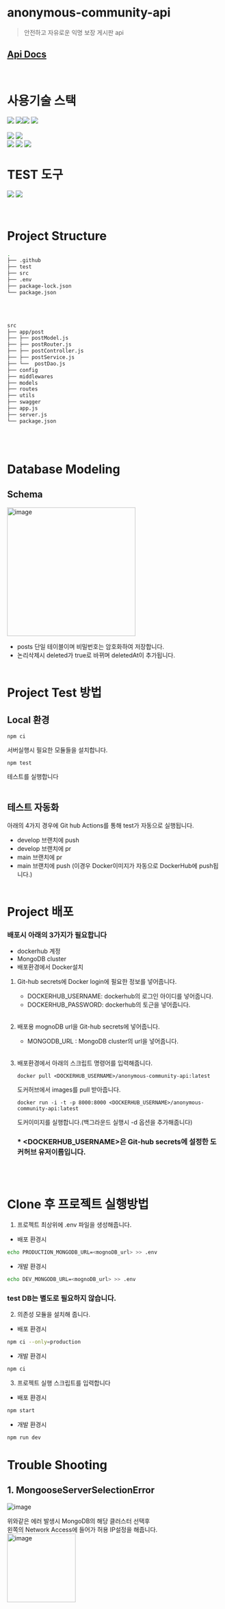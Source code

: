 # anonymous-community-api

> 안전하고 자유로운 익명 보장 게시판 api

## [Api Docs](http://13.209.99.91:8000/docs)

<br>

# 사용기술 스택

<img src="https://img.shields.io/badge/node.js-339933?style=for-the-badge&logo=Node.js&logoColor=white"> <img src="https://img.shields.io/badge/express-000000?style=for-the-badge&logo=express&logoColor=white"><img src="https://img.shields.io/badge/mongoDB-47A248?style=for-the-badge&logo=MongoDB&logoColor=white"> <img src="https://img.shields.io/badge/swagger-85EA2D?style=for-the-badge&logo=swagger&logoColor=white">  
<br>
<img src="https://img.shields.io/badge/amazon ec2-FF9900?style=for-the-badge&logo=amazon ec2&logoColor=white"> <img src="https://img.shields.io/badge/docker-2496ED?style=for-the-badge&logo=docker&logoColor=white">
<br>
<img src="https://img.shields.io/badge/git-F05032?style=for-the-badge&logo=git&logoColor=white"> <img src="https://img.shields.io/badge/github-181717?style=for-the-badge&logo=github&logoColor=white"> <img src="https://img.shields.io/badge/github actions-2088FF?style=for-the-badge&logo=github actions&logoColor=white">

# TEST 도구

<img src="https://img.shields.io/badge/jest-C21325?style=for-the-badge&logo=jest&logoColor=white"> <img src="https://img.shields.io/badge/supertest-141526?style=for-the-badge&logo=supertest&logoColor=white">


  <br>

# Project Structure

```bash
.
├── .github
├── test
├── src
├── .env
├── package-lock.json
└── package.json
```
  <br><br>

```bash
src
├── app/post
├── ├── postModel.js
├── ├── postRouter.js
├── ├── postController.js
├── ├── postService.js
├── └──  postDao.js
├── config
├── middlewares
├── models
├── routes
├── utils
├── swagger
├── app.js
├── server.js
└── package.json
```

  <br><br>

# Database Modeling

## Schema

<img width="300" alt="image" src="https://user-images.githubusercontent.com/100751719/191728210-5817b34c-feed-4f83-af2c-1f8d20dc4703.png">

- posts 단일 테이블이며 비밀번호는 암호화하여 저장합니다.
- 논리삭제시 deleted가 true로 바뀌며 deletedAt이 추가됩니다.
  <br><br>

# Project Test 방법

## Local 환경

```
npm ci
```

서버실행시 필요한 모듈들을 설치합니다.

```
npm test
```

테스트를 실행합니다
<br><br>

## 테스트 자동화

아래의 4가지 경우에 Git hub Actions를 통해 test가 자동으로 실행됩니다.

- develop 브랜치에 push
- develop 브랜치에 pr
- main 브랜치에 pr
- main 브랜치에 push (이경우 Docker이미지가 자동으로 DockerHub에 push됩니다.)
  <br><br>

# Project 배포

### 배포시 아래의 3가지가 필요합니다

- dockerhub 계정
- MongoDB cluster
- 배포환경에서 Docker설치

1.  Git-hub secrets에 Docker login에 필요한 정보를 넣어줍니다.

    - DOCKERHUB_USERNAME: dockerhub의 로그인 아이디를 넣어줍니다.
    - DOCKERHUB_PASSWORD: dockerhub의 토근을 넣어줍니다.
      <br><br>

2.  배포용 mognoDB url을 Git-hub secrets에 넣어줍니다.

    - MONGODB_URL : MongoDB cluster의 url을 넣어줍니다.
      <br><br>

3.  배포환경에서 아래의 스크립트 명령어를 입력해줍니다.

    ```
    docker pull <DOCKERHUB_USERNAME>/anonymous-community-api:latest
    ```

    도커허브에서 images를 pull 받아줍니다.

    ```
    docker run -i -t -p 8000:8000 <DOCKERHUB_USERNAME>/anonymous-community-api:latest
    ```

    도커이미지를 실행합니다.(백그라운드 실행시 -d 옵션을 추가해줍니다)

    ### \* <DOCKERHUB_USERNAME>은 Git-hub secrets에 설정한 도커허브 유저이름입니다.

    <br><br>

# Clone 후 프로젝트 실행방법

1. 프로젝트 최상위에 .env 파일을 생성해줍니다.

- 배포 환경시

```bash
echo PRODUCTION_MONGODB_URL=<mognoDB_url> >> .env
```

- 개발 환경시

```bash
echo DEV_MONGODB_URL=<mognoDB_url> >> .env
```

### test DB는 별도로 필요하지 않습니다.

2. 의존성 모듈을 설치해 줍니다.

- 배포 환경시

```bash
npm ci --only=production
```

- 개발 환경시

```bash
npm ci
```

3. 프로젝트 실행 스크립트를 입력합니다

- 배포 환경시

```bash
npm start
```

- 개발 환경시

```bash
npm run dev
```

# Trouble Shooting

## 1. MongooseServerSelectionError

![image](https://user-images.githubusercontent.com/100751719/191901169-41f3ddc3-edf7-4c78-af6a-0006c2045b18.png)

위와같은 에러 발생시 MongoDB의 해당 클러스터 선택후<br>
왼쪽의 Network Access에 들어가 허용 IP설정을 해줍니다.<br>
<img width="160" alt="image" src="https://user-images.githubusercontent.com/100751719/191902154-317816e3-8aa5-4264-ab1f-70f785334dcb.png">
<br><br>
